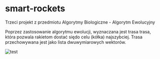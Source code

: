 # smart-rockets
Trzeci projekt z przedmiotu Algorytmy Biologiczne - Algorytm Ewolucyjny

Poprzez zastosowanie algorytmu ewolucji, wyznaczana jest trasa trasa, która pozwala rakietom dostać siędo celu (kółka) najszybciej. Trasa przechowywana jest jako lista dwuwymiarowych wektorów.

![test](https://user-images.githubusercontent.com/59033082/137813776-feeb0167-2b61-4a2d-ab4d-2311c39ae949.PNG)

